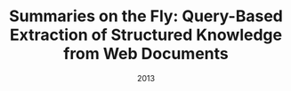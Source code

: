 ---
title: "Summaries on the Fly: Query-Based Extraction of Structured Knowledge from Web Documents"
collection: publications
permalink: /publication/2013-DBLP_conf_icwe_FetahuND13
date: 2013
venue: 'Web Engineering - 13th International Conference, {ICWE} 2013, Aalborg, Denmark, July 8-12, 2013. Proceedings'
---